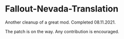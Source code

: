 # Fallout-Nevada-Translation
Another cleanup of a great mod. Completed 08.11.2021.


The patch is on the way.
Any contribution is encouraged.
